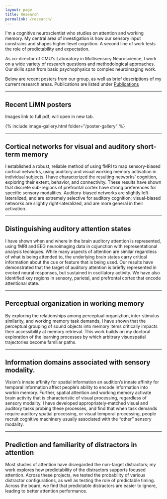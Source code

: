 ```yaml
---
layout: page
title: Research
permalink: /research/
---
```


I'm a cognitive neuroscientist who studies on attention and working memory. My central area of investigation is  how our sensory input constrains and shapes higher-level cognition. A second line of work tests the role of predictability and expectation.

As co-director of CMU's Laboratory in Multisensory Neuroscience, I work on a wide variety of research questions and methodological approaches. Our skills span from basic psychophysics to complex neuroimaging work.

Below are recent posters from our group, as well as brief descriptions of my current research areas. Publications are listed under [Publications](/pubs)

---

## Recent LiMN posters

Images link to full pdf; will open in new tab.

{% include image-gallery.html folder="/poster-gallery" %}

---

## Cortical networks for visual and auditory short-term memory

I established a robust, reliable method of using fMRI to map sensory-biased cortical networks, using auditory and visual working memory activation in individual subjects. I have characterized the resulting networks’ cognition, exploring their extent, behavior, and connectivity. These results have shown that discrete sub-regions of prefrontal cortex have strong preferences for specific sensory modalities. Auditory-biased networks are slightly left-lateralized, and are extremely selective for auditory cognition; visual-biased networks are slightly right-lateralized, and are more general in their activation.

---

## Distinguishing auditory attention states

I have shown when and where in the brain auditory attention is represented, using fMRI and EEG neuroimaging data in cojunction with representational analysis tecniques. While many aspects of attention are similar regardless of what is being attended to, the underlying brain states carry critical information about the cue or feature that is being used. Our results have demonstrated that the target of auditory attention is briefly represented in evoked neural responses, but sustained in oscillatory activity. We have also identified key regions in sensory, parietal, and prefrontal cortex that  encode attentional state.

---

## Perceptual organization in working memory

By exploring the relationships among perceptual organiztion, inter-stimulus similarity, and working memory task demands, I have shown that the perceptual grouping of sound objects into memory items critically impacts their accessibility at memory retrieval. This work builds on my doctoral exploration of the learning processes by which arbitrary visuospatial trajectories become familiar paths.

---
## Information domains associated with sensory modality. 

Vision’s innate affinity for spatial information an audition’s innate affinity for temporal information affect people’s ability to encode information into workin memory. Further, spatial attention and working memory activate brain activity that is characteristic of visual processing, regardless of sensory modality. I have developed appropriately-matched visual and auditory tasks probing these processes, and find that when task demands require auditory spatial processing, or visual temporal processing, people recruit cognitive machinery usually associated with the “other” sensory modality.

---

## Prediction and familiarity of distractors in attention 

Most studies of attention have disregarded the non-target distractors; my work explores how predictability of the distractors supports focused attention. Across these projects, we tested the probability of various distractor configurations, as well as testing the role of predictable timing. Across the board, we find that predictable distractors are easier to ignore, leading to better attention performance.
